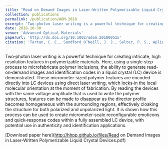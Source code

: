 ```yaml
---
title: "Read on Demand Images in Laser-Written Polymerizable Liquid Crystal Devices"
collection: publications
permalink: /publication/AOM-2018
excerpt: 'Two‐photon laser writing is a powerful technique for creating intricate, high resolution features in polymerizable materials. Here, using a single‐step process to microfabricate polymer inclusions, the ability to generate read‐on‐demand images and identification codes in a liquid crystal (LC) device is demonstrated.'
date: 2018-10-30
venue: 'Advanced Optical Materials'
paperurl: 'http://dx.doi.org/10.1002/adom.201800515'
citation: 'Tartan, C. C., Sandford O’Neill, J. J., Salter, P. S., Aplinc, J., Booth, M. J., Ravnik, M., Morris, S. M., Elston, S. J., &quot;Read on Demand Images in Laser-Written Polymerizable Liquid Crystal Devices.&quot; <i>Advanced Optical Materials</i>, <b>6</b>, 1800515 (2018)'
---
```


Two‐photon laser writing is a powerful technique for creating intricate, high resolution features in polymerizable materials. Here, using a single‐step process to microfabricate polymer inclusions, the ability to generate read‐on‐demand images and identification codes in a liquid crystal (LC) device is demonstrated. These micrometer‐sized polymer features are encoded directly into LC devices using direct laser writing, which locks‐in the local molecular orientation at the moment of fabrication. By reading the devices with the same voltage amplitude that is used to write the polymer structures, features can be made to disappear as the director profile becomes homogeneous with the surrounding regions, effectively cloaking the structure for both polarized and unpolarized light. It is shown how this process can be used to create micrometer‐scale reconfigurable emoticons and quick‐response codes within a fully assembled LC device, with potential use in authenticity and identification applications.

[Download paper here](http://hhpp.github.io/files/Read on Demand Images in Laser-Written Polymerizable Liquid Crystal Devices.pdf)
<!-- break -->